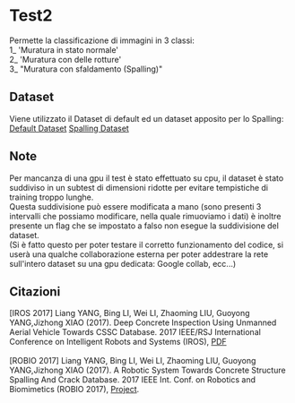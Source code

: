 # Test2
Permette la classificazione di immagini in 3 classi:<br/>
1_ 'Muratura in stato normale'<br/>
2_ 'Muratura con delle rotture'<br/>
3_ "Muratura con sfaldamento (Spalling)"

## Dataset
Viene utilizzato il Dataset di default ed un dataset apposito per lo Spalling: <br/>
[Default Dataset](https://data.mendeley.com/datasets/5y9wdsg2zt/2)
[Spalling Dataset](https://github.com/ccny-ros-pkg/concreteIn_inpection_VGGF/)

## Note
Per mancanza di una gpu il test è stato effettuato su cpu, il dataset è stato suddiviso in un subtest di dimensioni ridotte per
evitare tempistiche di training troppo lunghe. <br/>
Questa suddivisione può essere modificata a mano (sono presenti 3 intervalli che possiamo modificare, nella quale rimuoviamo i dati)
è inoltre presente un flag che se impostato a falso non esegue la suddivisione del dataset.<br/>
(Si è fatto questo per poter testare il corretto funzionamento del codice, si userà una qualche collaborazione esterna per poter addestrare la rete sull'intero dataset su una gpu dedicata: Google collab, ecc...)

## Citazioni
[IROS 2017] Liang YANG, Bing LI, Wei LI, Zhaoming LIU, Guoyong YANG,Jizhong XIAO (2017). Deep Concrete Inspection Using Unmanned Aerial Vehicle Towards CSSC Database. 2017 IEEE/RSJ International Conference on Intelligent Robots and Systems (IROS), [PDF](https://ericlyang.github.io/img/IROS2017/IROS2017.pdf)<br/><br/>
[ROBIO 2017] Liang YANG, Bing LI, Wei LI, Zhaoming LIU, Guoyong YANG,Jizhong XIAO (2017). A Robotic System Towards Concrete Structure Spalling And Crack Database. 2017 IEEE Int. Conf. on Robotics and Biomimetics (ROBIO 2017), [Project](https://ericlyang.github.io/project/deepinspection/).
